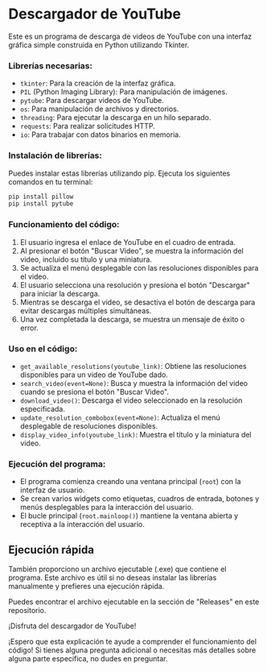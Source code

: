 # Descargador de YouTube

Este es un programa de descarga de videos de YouTube con una interfaz gráfica simple construida en Python utilizando Tkinter.

### Librerías necesarias:
- `tkinter`: Para la creación de la interfaz gráfica.
- `PIL` (Python Imaging Library): Para manipulación de imágenes.
- `pytube`: Para descargar videos de YouTube.
- `os`: Para manipulación de archivos y directorios.
- `threading`: Para ejecutar la descarga en un hilo separado.
- `requests`: Para realizar solicitudes HTTP.
- `io`: Para trabajar con datos binarios en memoria.

### Instalación de librerías:
Puedes instalar estas librerías utilizando pip. Ejecuta los siguientes comandos en tu terminal:

```bash
pip install pillow
pip install pytube
```

### Funcionamiento del código:
1. El usuario ingresa el enlace de YouTube en el cuadro de entrada.
2. Al presionar el botón "Buscar Video", se muestra la información del video, incluido su título y una miniatura.
3. Se actualiza el menú desplegable con las resoluciones disponibles para el video.
4. El usuario selecciona una resolución y presiona el botón "Descargar" para iniciar la descarga.
5. Mientras se descarga el video, se desactiva el botón de descarga para evitar descargas múltiples simultáneas.
6. Una vez completada la descarga, se muestra un mensaje de éxito o error.

### Uso en el código:
- `get_available_resolutions(youtube_link)`: Obtiene las resoluciones disponibles para un video de YouTube dado.
- `search_video(event=None)`: Busca y muestra la información del video cuando se presiona el botón "Buscar Video".
- `download_video()`: Descarga el video seleccionado en la resolución especificada.
- `update_resolution_combobox(event=None)`: Actualiza el menú desplegable de resoluciones disponibles.
- `display_video_info(youtube_link)`: Muestra el título y la miniatura del video.

### Ejecución del programa:
- El programa comienza creando una ventana principal (`root`) con la interfaz de usuario.
- Se crean varios widgets como etiquetas, cuadros de entrada, botones y menús desplegables para la interacción del usuario.
- El bucle principal (`root.mainloop()`) mantiene la ventana abierta y receptiva a la interacción del usuario.


## Ejecución rápida

También proporciono un archivo ejecutable (.exe) que contiene el programa. Este archivo es útil si no deseas instalar las librerías manualmente y prefieres una ejecución rápida.

Puedes encontrar el archivo ejecutable en la sección de "Releases" en este repositorio.

¡Disfruta del descargador de YouTube!

¡Espero que esta explicación te ayude a comprender el funcionamiento del código! Si tienes alguna pregunta adicional o necesitas más detalles sobre alguna parte específica, no dudes en preguntar.

